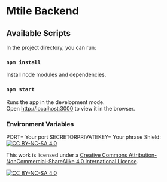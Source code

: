 # Mtile Backend

## Available Scripts

In the project directory, you can run:

### `npm install`

Install node modules and dependencies.

### `npm start`

Runs the app in the development mode.\
Open [http://localhost:3000](http://localhost:3000) to view it in the browser.

### Environment Variables

PORT= Your port
SECRETORPRIVATEKEY= Your phrase
Shield: [![CC BY-NC-SA 4.0][cc-by-nc-sa-shield]][cc-by-nc-sa]

This work is licensed under a
[Creative Commons Attribution-NonCommercial-ShareAlike 4.0 International License][cc-by-nc-sa].

[![CC BY-NC-SA 4.0][cc-by-nc-sa-image]][cc-by-nc-sa]

[cc-by-nc-sa]: http://creativecommons.org/licenses/by-nc-sa/4.0/
[cc-by-nc-sa-image]: https://licensebuttons.net/l/by-nc-sa/4.0/88x31.png
[cc-by-nc-sa-shield]: https://img.shields.io/badge/License-CC%20BY--NC--SA%204.0-lightgrey.svg


